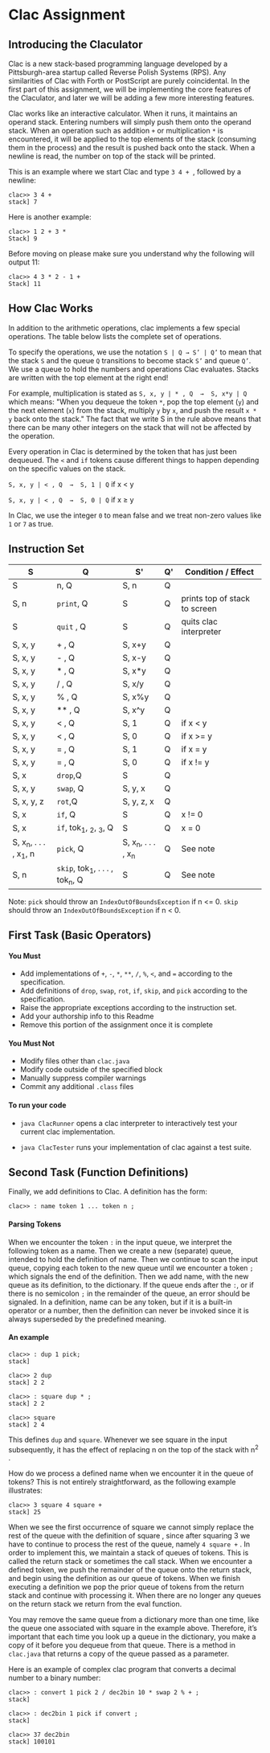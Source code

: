 # Clac Assignment

## Introducing the Claculator
Clac is a new stack-based programming language developed by a Pittsburgh-area startup called Reverse Polish Systems (RPS). Any similarities of Clac with Forth or PostScript are purely coincidental. In the first part of this assignment, we will be implementing the core features of the Claculator, and later we will be adding a few more interesting features.

Clac works like an interactive calculator. When it runs, it maintains an operand stack. Entering numbers will simply push them onto the operand stack. When an operation such as addition `+` or multiplication `*` is encountered, it will be applied to the top elements of the stack (consuming them in the process) and the result is pushed back onto the stack. When a newline is read, the number on top of the stack will be printed.

This is an example where we start Clac and type `3 4 + `, followed by a newline:
```
clac>> 3 4 +
stack] 7
```

Here is another example:
```
clac>> 1 2 + 3 *
Stack] 9
```

Before moving on please make sure you understand why the following will output 11:
```
clac>> 4 3 * 2 - 1 +
Stack] 11
```

## How Clac Works
In addition to the arithmetic operations, clac implements a few special operations. The table below lists the complete set of operations.

To specify the operations, we use the notation `S | Q → S’ | Q’`
to mean that the stack `S` and the queue `Q` transitions to become stack `S’` and queue `Q’`. We use a queue to hold the numbers and operations Clac evaluates. Stacks are written with the top element at the right end!

For example, multiplication is stated as
`S, x, y | * , Q  →  S, x*y | Q`
which means: "When you dequeue the token `*`, pop the top element (`y`) and the next element (`x`) from the stack, multiply `y` by `x`, and push the result `x * y` back onto the stack." The fact that we write S in the rule above means that there can be many other integers on the stack that will not be affected by the operation.

Every operation in Clac is determined by the token that has just been dequeued. The `<` and `if` tokens cause different things to happen depending on the specific values on the stack.

`S, x, y | < , Q  →  S, 1 | Q` if x < y

`S, x, y | < , Q  →  S, 0 | Q` if x ≥ y

In Clac, we use the integer `0` to mean false and we treat non-zero values like `1` or `7` as true.

## Instruction Set
|   S   |   Q   |   S'  | Q'  | Condition / Effect |
| ----- | ----- | ----- | --- | ------------------ |
| S     | n, Q  | S, n| Q   |   |
| S, n  | `print`, Q | S | Q | prints top of stack to screen |
| S     | `quit` , Q | S | Q | quits clac interpreter |
|S, x, y| + , Q | S, x+y | Q | |
|S, x, y| - , Q | S, x-y | Q | |
|S, x, y| * , Q | S, x*y | Q | |
|S, x, y| / , Q | S, x/y | Q | |
|S, x, y| % , Q | S, x%y | Q | |
|S, x, y|** , Q | S, x^y | Q | |
|S, x, y| < , Q | S, 1   | Q | if x < y |
|S, x, y| < , Q | S, 0   | Q | if x >= y|
|S, x, y| = , Q | S, 1   | Q | if x = y |
|S, x, y| = , Q | S, 0   | Q | if x != y |
| S, x  |`drop`,Q|  S    | Q | |
|S, x, y|`swap`, Q |S, y, x|Q| |
|S, x, y, z|`rot`,Q|S, y, z, x|Q| |
| S, x  |`if`, Q| S      | Q |x != 0|
| S, x  |`if`, tok<sub>1</sub>, <sub>2</sub>, <sub>3</sub>, Q | S | Q | x = 0 |
| S, x<sub>n</sub>, . . . , x<sub>1</sub>, n |`pick`, Q |S, x<sub>n</sub>, . . . , x<sub>n</sub>| Q |See note|
| S, n  |`skip`, tok<sub>1</sub>, . . . , tok<sub>n</sub>, Q | S | Q |See note |

Note: `pick` should throw an `IndexOutOfBoundsException` if n <= 0. `skip` should throw an `IndexOutOfBoundsException` if n < 0.

## First Task (Basic Operators)
#### You Must
* Add implementations of `+`, `-`, `*`, `**`, `/`, `%`, `<`, and `=` according to the specification.
* Add definitions of `drop`, `swap`, `rot`, `if`, `skip`, and `pick` according to the specification.
* Raise the appropriate exceptions according to the instruction set.
* Add your authorship info to this Readme
* Remove this portion of the assignment once it is complete

#### You Must Not
* Modify files other than `clac.java`
* Modify code outside of the specified block
* Manually suppress compiler warnings
* Commit any additional `.class` files

#### To run your code
* `java ClacRunner` opens a clac interpreter to interactively test your current clac implementation.

* `java ClacTester` runs your implementation of clac against a test suite.

## Second Task (Function Definitions)
Finally, we add definitions to Clac. A definition has the form:
```
clac>> : name token 1 ... token n ;
```
#### Parsing Tokens
When we encounter the token `:` in the input queue, we interpret the following token as a name. Then we create a new (separate) queue, intended to hold the definition of name. Then we continue to scan the input queue, copying each token to the new queue until we encounter a token `;` which signals the end of the definition. Then we add name, with the new queue as its definition, to the dictionary.
If the queue ends after the `:`, or if there is no semicolon `;` in the remainder of the queue, an error should be signaled. In a definition, name can be any token, but if it is a built-in operator or a number, then the definition can never be invoked since it is always superseded by the predefined meaning.

#### An example
```
clac>> : dup 1 pick;
stack]

clac>> 2 dup
stack] 2 2

clac>> : square dup * ;
stack] 2 2

clac>> square
stack] 2 4
```
This defines `dup` and `square`. Whenever we see square in the input subsequently, it has the effect of replacing n on the top of the stack with n<sup>2</sup> .

How do we process a defined name when we encounter it in the queue of tokens? This is not entirely straightforward, as the following example illustrates:
```
clac>> 3 square 4 square +
stack] 25
```
When we see the first occurrence of square we cannot simply replace the rest of the queue with the definition of square , since after squaring 3 we have to continue to process the rest of the queue, namely `4 square +` .
In order to implement this, we maintain a stack of queues of tokens. This is called the return stack or sometimes the call stack. When we encounter a defined token, we push the remainder of the queue onto the return stack, and begin using the definition as our queue of tokens. When we finish executing a definition we pop the prior queue of tokens from the return stack and continue with processing it. When there are no longer any queues on the return stack we return from the eval function.

You may remove the same queue from a dictionary more than one time, like the queue one associated with square in the example above. Therefore, it’s important that each time you look up a queue in the dictionary, you make a copy of it before you dequeue from that queue. There is a method in `clac.java` that returns a copy of the queue passed as a parameter.

Here is an example of complex clac program that converts a decimal number to a binary number:
```
clac>> : convert 1 pick 2 / dec2bin 10 * swap 2 % + ;
stack]

clac>> : dec2bin 1 pick if convert ;
stack]

clac>> 37 dec2bin
stack] 100101
```
